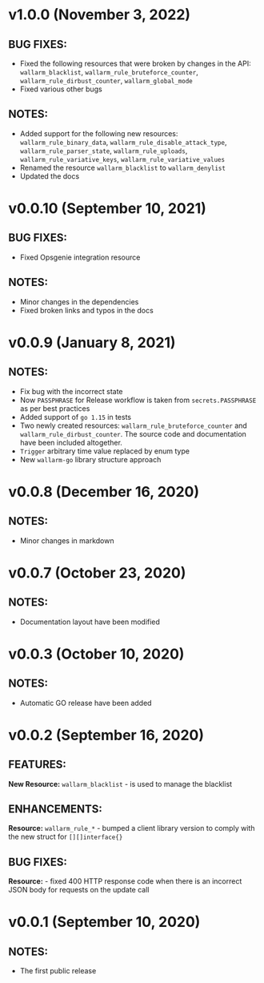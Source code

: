 # v1.0.0 (November 3, 2022)

## BUG FIXES:

* Fixed the following resources that were broken by changes in the API: `wallarm_blacklist`, `wallarm_rule_bruteforce_counter`, `wallarm_rule_dirbust_counter`, `wallarm_global_mode`
* Fixed various other bugs

## NOTES:

* Added support for the following new resources: `wallarm_rule_binary_data`, `wallarm_rule_disable_attack_type`, `wallarm_rule_parser_state`, `wallarm_rule_uploads`, `wallarm_rule_variative_keys`, `wallarm_rule_variative_values`
* Renamed the resource `wallarm_blacklist` to `wallarm_denylist`
* Updated the docs

# v0.0.10 (September 10, 2021)

## BUG FIXES:

* Fixed Opsgenie integration resource

## NOTES:

* Minor changes in the dependencies
* Fixed broken links and typos in the docs

# v0.0.9 (January 8, 2021)

## NOTES:

* Fix bug with the incorrect state
* Now `PASSPHRASE` for Release workflow is taken from `secrets.PASSPHRASE` as per best practices
* Added support of `go 1.15` in tests
* Two newly created resources: `wallarm_rule_bruteforce_counter` and `wallarm_rule_dirbust_counter`. The source code and documentation have been included altogether.
* `Trigger` arbitrary time value replaced by enum type
* New `wallarm-go` library structure approach

# v0.0.8 (December 16, 2020)

## NOTES:

* Minor changes in markdown

# v0.0.7 (October 23, 2020)

## NOTES:

* Documentation layout have been modified

# v0.0.3 (October 10, 2020)

## NOTES:

* Automatic GO release have been added

# v0.0.2 (September 16, 2020)

## FEATURES:

**New Resource:** `wallarm_blacklist` - is used to manage the blacklist

## ENHANCEMENTS:

**Resource:** `wallarm_rule_*` - bumped a client library version to comply with the new struct for `[][]interface{}`

## BUG FIXES:

**Resource:** - fixed 400 HTTP response code when there is an incorrect JSON body for requests on the update call

# v0.0.1 (September 10, 2020)

## NOTES:

* The first public release
